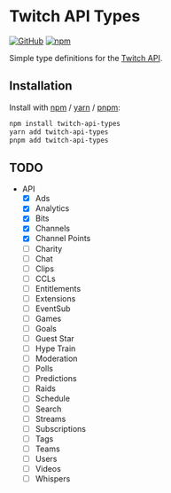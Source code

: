 # Twitch API Types

[![GitHub](https://img.shields.io/github/license/larrrssss/twitch-api-types)](https://github.com/larrrssss/twitch-api-types/blob/main/LICENSE.md)
[![npm](https://img.shields.io/npm/v/twitch-api-types?color=crimson&logo=npm)](https://www.npmjs.com/package/twitch-api-types)

Simple type definitions for the [Twitch API](https://dev.twitch.tv/docs/).

## Installation

Install with [npm](https://www.npmjs.com/) / [yarn](https://yarnpkg.com) / [pnpm](https://pnpm.js.org/):

```sh
npm install twitch-api-types
yarn add twitch-api-types
pnpm add twitch-api-types
```

## TODO

- API
  - [x] Ads
  - [x] Analytics
  - [x] Bits
  - [x] Channels
  - [x] Channel Points
  - [ ] Charity
  - [ ] Chat
  - [ ] Clips
  - [ ] CCLs
  - [ ] Entitlements
  - [ ] Extensions
  - [ ] EventSub
  - [ ] Games
  - [ ] Goals
  - [ ] Guest Star
  - [ ] Hype Train
  - [ ] Moderation
  - [ ] Polls
  - [ ] Predictions
  - [ ] Raids
  - [ ] Schedule
  - [ ] Search
  - [ ] Streams
  - [ ] Subscriptions
  - [ ] Tags
  - [ ] Teams
  - [ ] Users
  - [ ] Videos
  - [ ] Whispers
